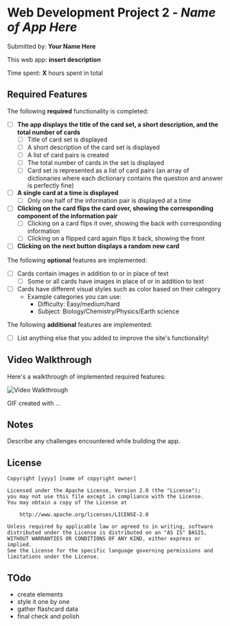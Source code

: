 # Web Development Project 2 - *Name of App Here*

Submitted by: **Your Name Here**

This web app: **insert description**

Time spent: **X** hours spent in total

## Required Features

The following **required** functionality is completed:


- [ ] **The app displays the title of the card set, a short description, and the total number of cards**
  - [ ] Title of card set is displayed 
  - [ ] A short description of the card set is displayed 
  - [ ] A list of card pairs is created
  - [ ] The total number of cards in the set is displayed 
  - [ ] Card set is represented as a list of card pairs (an array of dictionaries where each dictionary contains the question and answer is perfectly fine)
- [ ] **A single card at a time is displayed**
  - [ ] Only one half of the information pair is displayed at a time
- [ ] **Clicking on the card flips the card over, showing the corresponding component of the information pair**
  - [ ] Clicking on a card flips it over, showing the back with corresponding information 
  - [ ] Clicking on a flipped card again flips it back, showing the front
- [ ] **Clicking on the next button displays a random new card**

The following **optional** features are implemented:

- [ ] Cards contain images in addition to or in place of text
  - [ ] Some or all cards have images in place of or in addition to text
- [ ] Cards have different visual styles such as color based on their category
  - Example categories you can use:
    - Difficulty: Easy/medium/hard
    - Subject: Biology/Chemistry/Physics/Earth science

The following **additional** features are implemented:

* [ ] List anything else that you added to improve the site's functionality!

## Video Walkthrough

Here's a walkthrough of implemented required features:

<img src='http://i.imgur.com/link/to/your/gif/file.gif' title='Video Walkthrough' width='' alt='Video Walkthrough' />

<!-- Replace this with whatever GIF tool you used! -->
GIF created with ...  
<!-- Recommended tools:
[Kap](https://getkap.co/) for macOS
[ScreenToGif](https://www.screentogif.com/) for Windows
[peek](https://github.com/phw/peek) for Linux. -->

## Notes

Describe any challenges encountered while building the app.

## License

    Copyright [yyyy] [name of copyright owner]

    Licensed under the Apache License, Version 2.0 (the "License");
    you may not use this file except in compliance with the License.
    You may obtain a copy of the License at

        http://www.apache.org/licenses/LICENSE-2.0

    Unless required by applicable law or agreed to in writing, software
    distributed under the License is distributed on an "AS IS" BASIS,
    WITHOUT WARRANTIES OR CONDITIONS OF ANY KIND, either express or implied.
    See the License for the specific language governing permissions and
    limitations under the License.


## TOdo
- create elements 
- style it one by one
- gather flashcard data
- final check and polish